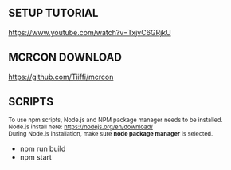 ## SETUP TUTORIAL<br />
https://www.youtube.com/watch?v=TxjvC6GRjkU<br />

## MCRCON DOWNLOAD<br />
https://github.com/Tiiffi/mcrcon<br />

## SCRIPTS<br />
<sub>To use npm scripts, Node.js and NPM package manager needs to be installed.</sub><br />
<sub>Node.js install here: https://nodejs.org/en/download/</sub><br />
<sub>During Node.js installation, make sure **node package manager** is selected.</sub><br />
<ul>
    <li>npm run build</li>
    <li>npm start</li>
</ul>